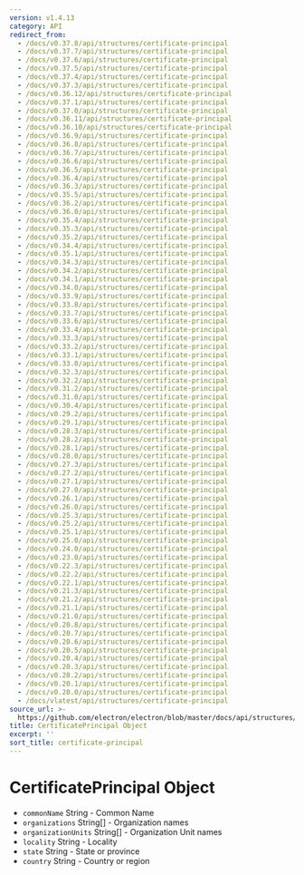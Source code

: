 ```yaml
---
version: v1.4.13
category: API
redirect_from:
  - /docs/v0.37.8/api/structures/certificate-principal
  - /docs/v0.37.7/api/structures/certificate-principal
  - /docs/v0.37.6/api/structures/certificate-principal
  - /docs/v0.37.5/api/structures/certificate-principal
  - /docs/v0.37.4/api/structures/certificate-principal
  - /docs/v0.37.3/api/structures/certificate-principal
  - /docs/v0.36.12/api/structures/certificate-principal
  - /docs/v0.37.1/api/structures/certificate-principal
  - /docs/v0.37.0/api/structures/certificate-principal
  - /docs/v0.36.11/api/structures/certificate-principal
  - /docs/v0.36.10/api/structures/certificate-principal
  - /docs/v0.36.9/api/structures/certificate-principal
  - /docs/v0.36.8/api/structures/certificate-principal
  - /docs/v0.36.7/api/structures/certificate-principal
  - /docs/v0.36.6/api/structures/certificate-principal
  - /docs/v0.36.5/api/structures/certificate-principal
  - /docs/v0.36.4/api/structures/certificate-principal
  - /docs/v0.36.3/api/structures/certificate-principal
  - /docs/v0.35.5/api/structures/certificate-principal
  - /docs/v0.36.2/api/structures/certificate-principal
  - /docs/v0.36.0/api/structures/certificate-principal
  - /docs/v0.35.4/api/structures/certificate-principal
  - /docs/v0.35.3/api/structures/certificate-principal
  - /docs/v0.35.2/api/structures/certificate-principal
  - /docs/v0.34.4/api/structures/certificate-principal
  - /docs/v0.35.1/api/structures/certificate-principal
  - /docs/v0.34.3/api/structures/certificate-principal
  - /docs/v0.34.2/api/structures/certificate-principal
  - /docs/v0.34.1/api/structures/certificate-principal
  - /docs/v0.34.0/api/structures/certificate-principal
  - /docs/v0.33.9/api/structures/certificate-principal
  - /docs/v0.33.8/api/structures/certificate-principal
  - /docs/v0.33.7/api/structures/certificate-principal
  - /docs/v0.33.6/api/structures/certificate-principal
  - /docs/v0.33.4/api/structures/certificate-principal
  - /docs/v0.33.3/api/structures/certificate-principal
  - /docs/v0.33.2/api/structures/certificate-principal
  - /docs/v0.33.1/api/structures/certificate-principal
  - /docs/v0.33.0/api/structures/certificate-principal
  - /docs/v0.32.3/api/structures/certificate-principal
  - /docs/v0.32.2/api/structures/certificate-principal
  - /docs/v0.31.2/api/structures/certificate-principal
  - /docs/v0.31.0/api/structures/certificate-principal
  - /docs/v0.30.4/api/structures/certificate-principal
  - /docs/v0.29.2/api/structures/certificate-principal
  - /docs/v0.29.1/api/structures/certificate-principal
  - /docs/v0.28.3/api/structures/certificate-principal
  - /docs/v0.28.2/api/structures/certificate-principal
  - /docs/v0.28.1/api/structures/certificate-principal
  - /docs/v0.28.0/api/structures/certificate-principal
  - /docs/v0.27.3/api/structures/certificate-principal
  - /docs/v0.27.2/api/structures/certificate-principal
  - /docs/v0.27.1/api/structures/certificate-principal
  - /docs/v0.27.0/api/structures/certificate-principal
  - /docs/v0.26.1/api/structures/certificate-principal
  - /docs/v0.26.0/api/structures/certificate-principal
  - /docs/v0.25.3/api/structures/certificate-principal
  - /docs/v0.25.2/api/structures/certificate-principal
  - /docs/v0.25.1/api/structures/certificate-principal
  - /docs/v0.25.0/api/structures/certificate-principal
  - /docs/v0.24.0/api/structures/certificate-principal
  - /docs/v0.23.0/api/structures/certificate-principal
  - /docs/v0.22.3/api/structures/certificate-principal
  - /docs/v0.22.2/api/structures/certificate-principal
  - /docs/v0.22.1/api/structures/certificate-principal
  - /docs/v0.21.3/api/structures/certificate-principal
  - /docs/v0.21.2/api/structures/certificate-principal
  - /docs/v0.21.1/api/structures/certificate-principal
  - /docs/v0.21.0/api/structures/certificate-principal
  - /docs/v0.20.8/api/structures/certificate-principal
  - /docs/v0.20.7/api/structures/certificate-principal
  - /docs/v0.20.6/api/structures/certificate-principal
  - /docs/v0.20.5/api/structures/certificate-principal
  - /docs/v0.20.4/api/structures/certificate-principal
  - /docs/v0.20.3/api/structures/certificate-principal
  - /docs/v0.20.2/api/structures/certificate-principal
  - /docs/v0.20.1/api/structures/certificate-principal
  - /docs/v0.20.0/api/structures/certificate-principal
  - /docs/vlatest/api/structures/certificate-principal
source_url: >-
  https://github.com/electron/electron/blob/master/docs/api/structures/certificate-principal.md
title: CertificatePrincipal Object
excerpt: ''
sort_title: certificate-principal
---
```

# CertificatePrincipal Object

*   `commonName` String - Common Name
*   `organizations` String[] - Organization names
*   `organizationUnits` String[] - Organization Unit names
*   `locality` String - Locality
*   `state` String - State or province
*   `country` String - Country or region
